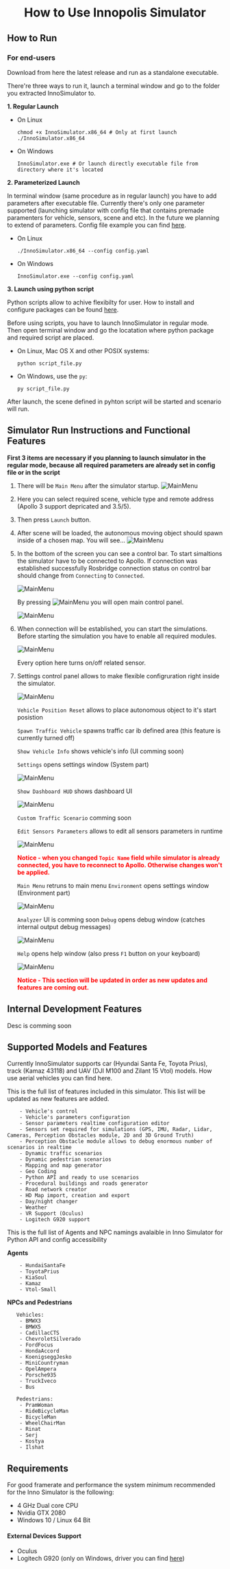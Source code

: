 <h1 align="center">How to Use Innopolis Simulator</h1>



## How to Run

### For end-users
Download from <a href="https://github.com/inno-robolab/InnoSimulator/releases/latest" style="text-decoration: none">here</a> the latest release and run as a standalone executable.

There're three ways to run it, launch a terminal window and go to the folder you extracted InnoSimulator to.

 **1. Regular Launch**

 - On Linux
    
    ```
    chmod +x InnoSimulator.x86_64 # Only at first launch
    ./InnoSimulator.x86_64
    ```
 - On Windows
   
    ```
    InnoSimulator.exe # Or launch directly executable file from directory where it's located
    ```
 **2. Parameterized Launch**

In terminal window (same procedure as in regular launch) you have to add parameters after executable file. Currently there's only one parameter supported (launching simulator with config file that contains premade paramenters for vehicle, sensors, scene and etc). In the future we planning to extend of parameters. Config file example you can find [here](../Assets/Config/config.yaml).

 - On Linux
 
    ```
    ./InnoSimulator.x86_64 --config config.yaml
    ```
 - On Windows
    
    ```
    InnoSimulator.exe --config config.yaml
    ```

 **3. Launch using python script**

Python scripts allow to achive flexibilty for user. How to install and configure packages can be found [here](../Docs/PythonApi.md).

Before using scripts, you have to launch InnoSimulator in regular mode. Then open terminal window and go the locatation where python package and required script are placed.

- On Linux, Mac OS X and other POSIX systems:

    ```
    python script_file.py
    ```

- On Windows, use the `py`:

    ```
    py script_file.py
    ```

After launch, the scene defined in pyhton script will be started and scenario will run.


## Simulator Run Instructions and Functional Features

**First 3 items are necessary if you planning to launch simulator in the regular mode, because all required parameters are already set in config file or in the script**

1. There will be `Main Menu` after the simulator startup.
![MainMenu](../Docs/Media/SimMenu.png)
2. Here you can select required scene, vehicle type and remote address (Apollo 3 support depricated and 3.5/5).

3. Then press `Launch` button.

4. After scene will be loaded, the autonomous moving object should spawn inside of a chosen map. You will see...
    ![MainMenu](../Docs/Media/SimView02.png)

5. In the bottom of the screen you can see a control bar. To start simaltions the simulator have to be connected to Apollo. 
If connection was established successfully Rosbridge connection status on control bar should change from `Connecting` to `Connected`.

    ![MainMenu](../Docs/Media/SimControlBar.png)

    By pressing ![MainMenu](../Docs/Media/SimMenuButton.png) you will open main control panel.

    ![MainMenu](../Docs/Media/SimMainControlPanel.png)

6. When connection will be established, you can start the simulations. Before starting the simulation you have to enable all required modules.

    ![MainMenu](../Docs/Media/SimSensorsControlPartUI.png)

    Every option here turns on/off related sensor.

7. Settings control panel allows to make flexible configruration right inside the simulator.

    ![MainMenu](../Docs/Media/SimSettingsControlPartUI.png)

    `Vehicle Position Reset` allows to place autonomous object to it's start posistion

    `Spawn Traffic Vehicle` spawns traffic car ib defined area (this feature is currently turned off)

    `Show Vehicle Info` shows vehicle's info (UI comming soon)

    `Settings` opens settings window (System part)
    
    ![MainMenu](../Docs/Media/SimSettingsWindow.png)
    
    `Show Dashboard HUD` shows dashboard UI
    
    ![MainMenu](../Docs/Media/SimDashboard.png)
    
    `Custom Traffic Scenario` comming soon

    `Edit Sensors Parameters` allows to edit all sensors parameters in runtime
      
    ![MainMenu](../Docs/Media/SimEditSensorsParamsWindow.png)
    
     **<span style='color: red;'>Notice - when you changed `Topic Name` field while simulator is already connected, you have to reconnect to Apollo. Otherwise changes won't be applied. </span>**
    
    `Main Menu` retruns to main menu
    `Environment` opens settings window (Environment part)
    
    ![MainMenu](../Docs/Media/SimEnvSettingsWindow.png)
    
    `Analyzer` UI is comming soon
    `Debug` opens debug window (catches internal output debug messages)
    
    ![MainMenu](../Docs/Media/SimDebugWindow.png)
    
    `Help` opens help window (also press `F1` button on your keyboard) 
    
    ![MainMenu](../Docs/Media/SimHelpWindow.png)
      

    **<span style='color: red;'>Notice - This section will be updated in order as new updates and features are coming out. </span>**

## Internal Development Features
Desc is comming soon


## Supported Models and Features

Currently InnoSimulator supports car (Hyundai Santa Fe, Toyota Prius), track (Kamaz 43118) and UAV (DJI M100 and Zilant 15 Vtol) models. How use aerial vehicles you can find <a href="https://github.com/InnopolisAero/inno_sim_interface" style="text-decoration: none">here</a>.

This is the full list of features included in this simulator. This list will be updated as new features are added.

```
    - Vehicle's control 
    - Vehicle's parameters configuration
    - Sensor parameters realtime configuration editor
    - Sensors set required for simulations (GPS, IMU, Radar, Lidar, Cameras, Perception Obstacles module, 2D and 3D Ground Truth) 
    - Perception Obstacle module allows to debug enormous number of scenarios in realtime
    - Dynamic traffic scenarios
    - Dynamic pedestrian scenarios
    - Mapping and map generator 
    - Geo Coding
    - Python API and ready to use scenarios   
    - Procedural buildings and roads generator
    - Road network creator
    - HD Map import, creation and export
    - Day/night changer
    - Weather 
    - VR Support (Oculus)
    - Logitech G920 support
```

This is the full list of Agents and NPC namings avalaible in Inno Simulator for Python API and config accessibility

**Agents**

```
    - HundaiSantaFe
    - ToyotaPrius
    - KiaSoul
    - Kamaz
    - Vtol-Small
```

**NPCs and Pedestrians**
```
   Vehicles:
    - BMWX3 
    - BMWX5
    - CadillacCTS
    - ChevroletSilverado
    - FordFocus
    - HondaAccord
    - KoenigseggJesko
    - MiniCountryman
    - OpelAmpera
    - Porsche935
    - TruckIveco
    - Bus

   Pedestrians:
    - PramWoman
    - RideBicycleMan
    - BicycleMan
    - WheelChairMan
    - Rinat
    - Serj
    - Kostya
    - Ilshat
```

## Requirements
For good framerate and performance the system minimum recommended for the Inno Simulator is the following: 
 - 4 GHz Dual core CPU
 - Nvidia GTX 2080
 - Windows 10 / Linux 64 Bit
 
#### External Devices Support

 - Oculus
 - Logitech G920 (only on Windows, driver you can find [here](https://www.driverscloud.com/en/services/GetInformationDriver/72261-75878/logitech-lgs-90265-x64-logitechexe))
